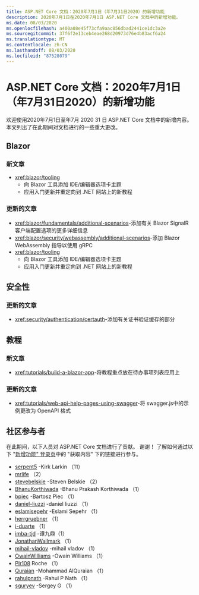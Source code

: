 ```yaml
---
title: ASP.NET Core 文档：2020年7月1日（年7月31日2020）的新增功能
description: 2020年7月1日在2020年7月1日 ASP.NET Core 文档中的新增功能。
ms.date: 08/03/2020
ms.openlocfilehash: a400a08e45f73cfa9aac856dbad2441ce1dc3a2e
ms.sourcegitcommit: 37f6f2e13ceb4eae268d20973d76e4b83acf6a24
ms.translationtype: MT
ms.contentlocale: zh-CN
ms.lasthandoff: 08/03/2020
ms.locfileid: "87528079"
---
```

# <a name="aspnet-core-docs-whats-new-for-july-1-2020---july-31-2020"></a>ASP.NET Core 文档：2020年7月1日（年7月31日2020）的新增功能

欢迎使用2020年7月1日至年7月 2020 31 日 ASP.NET Core 文档中的新增内容。 本文列出了在此期间对文档进行的一些重大更改。

## <a name="blazor"></a>Blazor

### <a name="new-articles"></a>新文章

- <xref:blazor/tooling>
  - 向 Blazor 工具添加 IDE/编辑器选项卡主题
  - 应用入门更新并重定向到 .NET 网站上的新教程

### <a name="updated-articles"></a>更新的文章

- <xref:blazor/fundamentals/additional-scenarios>-添加有关 Blazor SignalR 客户端配置选项的更多详细信息
- <xref:blazor/security/webassembly/additional-scenarios>-添加 Blazor WebAssembly 指导以使用 gRPC
- <xref:blazor/tooling>
  - 向 Blazor 工具添加 IDE/编辑器选项卡主题
  - 应用入门更新并重定向到 .NET 网站上的新教程

## <a name="security"></a>安全性

### <a name="updated-articles"></a>更新的文章

- <xref:security/authentication/certauth>-添加有关证书验证缓存的部分

## <a name="tutorials"></a>教程

### <a name="new-articles"></a>新文章

- <xref:tutorials/build-a-blazor-app>-将教程重点放在待办事项列表应用上

### <a name="updated-articles"></a>更新的文章

- <xref:tutorials/web-api-help-pages-using-swagger>-将 swagger.js中的示例更改为 OpenAPI 格式

## <a name="community-contributors"></a>社区参与者

在此期间，以下人员对 ASP.NET Core 文档进行了贡献。 谢谢！ 了解如何通过以下 "[新增功能" 登录页](index.yml)中的 "获取内容" 下的链接进行参与。

- [serpent5](https://github.com/serpent5) -Kirk Larkin （11）
- [mrlife](https://github.com/mrlife) （2）
- [stevebelskie](https://github.com/stevebelskie) -Steven Belskie （2）
- [BhanuKorthiwada](https://github.com/BhanuKorthiwada) -Bhanu Prakash Korthiwada （1）
- [bpiec](https://github.com/bpiec) -Bartosz Piec （1）
- [daniel-liuzzi](https://github.com/daniel-liuzzi) -daniel liuzzi （1）
- [eslamisepehr](https://github.com/eslamisepehr) -Eslami Sepehr （1）
- [herrgruebner](https://github.com/herrgruebner) （1）
- [i-duarte](https://github.com/i-duarte) （1）
- [imba-tjd](https://github.com/imba-tjd) -谭九鼎（1）
- [JonathanWallmark](https://github.com/JonathanWallmark) （1）
- [mihail-vladov](https://github.com/mihail-vladov) -mihail vladov （1）
- [OwainWilliams](https://github.com/OwainWilliams) -Owain Williams （1）
- [Plr108](https://github.com/plr108) Roche （1）
- [Quraian](https://github.com/Quraian) -Mohammad AlQuraian （1）
- [rahulpnath](https://github.com/rahulpnath) -Rahul P Nath （1）
- [sguryev](https://github.com/sguryev) -Sergey G （1）
